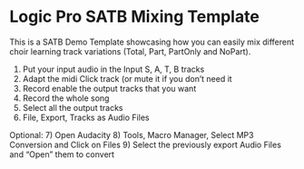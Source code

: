 # Logic Pro SATB Mixing Template

This is a SATB Demo Template showcasing how you can easily mix different choir learning track variations (Total, Part, PartOnly and NoPart).

1) Put your input audio in the Input S, A, T, B tracks
2) Adapt the midi Click track (or mute it if you don’t need it
3) Record enable the output tracks that you want
4) Record the whole song
5) Select all the output tracks
6) File, Export, Tracks as Audio Files

Optional:
7) Open Audacity
8) Tools, Macro Manager, Select MP3 Conversion and Click on Files
9) Select the previously export Audio Files and “Open” them to convert
